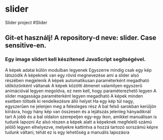 # slider
Slider project
#Slider

## Git-et használj! A repository-d neve: slider. Case sensitive-en.

### Egy image slidert kell készítened JavaScript segítségével.


A képek adatai külön modulban legyenek
Egyszerre mindig csak egy kép látszódik
A képeknek van egy rövid megnevezése ami a slider alsó részében megjelenik
A képek automatikusan paraméterként megadható időközönként váltanak
A képek közötti átmenet valamilyen egyszerű animációval legyen megoldva, ez nem kell, hogy paraméterezhető legyen
A slider magassága paraméterként legyen megadható
A képek minden esetben töltsék ki rendelkezésre álló helyet
Ha egy kép túl nagy, egyszerűen ne jelenjen meg a felesleges rész
A bal felső sarokban kerüljön kiírásra, hogy hány kép van összesen és a lejátszás jelenleg hányadiknál tart
A jobb és a bal oldalon szerepeljen egy-egy ikon, amikkel manuálisan is tudunk lapozni
Az alsó részen a képek alatt a képeknek megfelelő számú jelölő legyen elhelyezve, melyekre kattintva a hozzá tartozó sorszámú képre tudunk váltani, tehát ez is egy lehetőség a manuális lapozásra